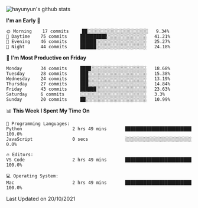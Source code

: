 
![hayunyun's github stats](https://github-readme-stats.vercel.app/api?username=hayunyun&show_icons=true)


<!--START_SECTION:waka-->
**I'm an Early 🐤** 

```text
🌞 Morning    17 commits     ██░░░░░░░░░░░░░░░░░░░░░░░   9.34% 
🌆 Daytime    75 commits     ██████████░░░░░░░░░░░░░░░   41.21% 
🌃 Evening    46 commits     ██████░░░░░░░░░░░░░░░░░░░   25.27% 
🌙 Night      44 commits     ██████░░░░░░░░░░░░░░░░░░░   24.18%

```
📅 **I'm Most Productive on Friday** 

```text
Monday       34 commits     ████░░░░░░░░░░░░░░░░░░░░░   18.68% 
Tuesday      28 commits     ███░░░░░░░░░░░░░░░░░░░░░░   15.38% 
Wednesday    24 commits     ███░░░░░░░░░░░░░░░░░░░░░░   13.19% 
Thursday     27 commits     ███░░░░░░░░░░░░░░░░░░░░░░   14.84% 
Friday       43 commits     ██████░░░░░░░░░░░░░░░░░░░   23.63% 
Saturday     6 commits      ░░░░░░░░░░░░░░░░░░░░░░░░░   3.3% 
Sunday       20 commits     ██░░░░░░░░░░░░░░░░░░░░░░░   10.99%

```


📊 **This Week I Spent My Time On** 

```text
💬 Programming Languages: 
Python                   2 hrs 49 mins       █████████████████████████   100.0% 
JavaScript               0 secs              ░░░░░░░░░░░░░░░░░░░░░░░░░   0.0%

🔥 Editors: 
VS Code                  2 hrs 49 mins       █████████████████████████   100.0%

💻 Operating System: 
Mac                      2 hrs 49 mins       █████████████████████████   100.0%

```


 Last Updated on 20/10/2021
<!--END_SECTION:waka-->

<!--
**hayunyun/hayunyun** is a ✨ _special_ ✨ repository because its `README.md` (this file) appears on your GitHub profile.

Here are some ideas to get you started:

- 🔭 I’m currently working on ...
- 🌱 I’m currently learning ...
- 👯 I’m looking to collaborate on ...
- 🤔 I’m looking for help with ...
- 💬 Ask me about ...
- 📫 How to reach me: ...
- 😄 Pronouns: ...
- ⚡ Fun fact: ...
-->
